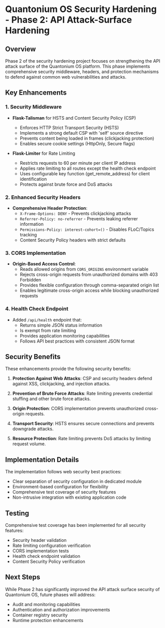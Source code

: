 # Quantonium OS Security Hardening - Phase 2: API Attack-Surface Hardening

## Overview

Phase 2 of the security hardening project focuses on strengthening the API attack surface of the Quantonium OS platform. This phase implements comprehensive security middleware, headers, and protection mechanisms to defend against common web vulnerabilities and attacks.

## Key Enhancements

### 1. Security Middleware

- **Flask-Talisman** for HSTS and Content Security Policy (CSP)
  - Enforces HTTP Strict Transport Security (HSTS)
  - Implements a strong default CSP with 'self' source directive
  - Prevents content being loaded in frames (clickjacking protection)
  - Enables secure cookie settings (HttpOnly, Secure flags)

- **Flask-Limiter** for Rate Limiting
  - Restricts requests to 60 per minute per client IP address
  - Applies rate limiting to all routes except the health check endpoint
  - Uses configurable key function (get_remote_address) for client identification
  - Protects against brute force and DoS attacks

### 2. Enhanced Security Headers

- **Comprehensive Header Protection**:
  - `X-Frame-Options: DENY` - Prevents clickjacking attacks
  - `Referrer-Policy: no-referrer` - Prevents leaking referrer information
  - `Permissions-Policy: interest-cohort=()` - Disables FLoC/Topics tracking
  - Content Security Policy headers with strict defaults

### 3. CORS Implementation

- **Origin-Based Access Control**:
  - Reads allowed origins from `CORS_ORIGINS` environment variable
  - Rejects cross-origin requests from unauthorized domains with 403 Forbidden
  - Provides flexible configuration through comma-separated origin list
  - Enables legitimate cross-origin access while blocking unauthorized requests

### 4. Health Check Endpoint

- Added `/api/health` endpoint that:
  - Returns simple JSON status information
  - Is exempt from rate limiting
  - Provides application monitoring capabilities
  - Follows API best practices with consistent JSON format

## Security Benefits

These enhancements provide the following security benefits:

1. **Protection Against Web Attacks**: CSP and security headers defend against XSS, clickjacking, and injection attacks.

2. **Prevention of Brute Force Attacks**: Rate limiting prevents credential stuffing and other brute force attacks.

3. **Origin Protection**: CORS implementation prevents unauthorized cross-origin requests.

4. **Transport Security**: HSTS ensures secure connections and prevents downgrade attacks.

5. **Resource Protection**: Rate limiting prevents DoS attacks by limiting request volume.

## Implementation Details

The implementation follows web security best practices:

- Clear separation of security configuration in dedicated module
- Environment-based configuration for flexibility
- Comprehensive test coverage of security features
- Non-intrusive integration with existing application code

## Testing

Comprehensive test coverage has been implemented for all security features:

- Security header validation
- Rate limiting configuration verification
- CORS implementation tests
- Health check endpoint validation
- Content Security Policy verification

## Next Steps

While Phase 2 has significantly improved the API attack surface security of Quantonium OS, future phases will address:

- Audit and monitoring capabilities
- Authentication and authorization improvements
- Container registry security
- Runtime protection enhancements